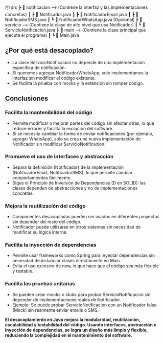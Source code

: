 📦 src
 ┣ 📂 notificacion   --> (Contiene la interfaz y las implementaciones concretas)
 ┃ ┣ 📜 Notificador.java
 ┃ ┣ 📜 NotificadorEmail.java
 ┃ ┣ 📜 NotificadorSMS.java
 ┃ ┗ 📜 NotificadorWhatsApp.java (Opcional)
 ┣ 📂 servicio       --> (Contiene la clase de alto nivel que usa Notificador)
 ┃ ┗ 📜 ServicioNotificacion.java
 ┣ 📂 main           --> (Contiene la clase principal que ejecuta el programa)
 ┃ ┗ 📜 Main.java


## ¿Por qué está desacoplado?

* La clase ServicioNotificacion no depende de una implementación específica de notificación.
*  Si queremos agregar NotificadorWhatsApp, solo implementamos la interfaz sin modificar el código existente.
*  Se facilita la prueba con mocks y la extensión sin romper código.


## Conclusiones

### Facilita la mantenibilidad del código

* Permite modificar o mejorar partes del código sin afectar otras, lo que reduce errores y facilita la evolución del software.
* Si se necesita cambiar la forma de enviar notificaciones (por ejemplo, agregar WhatsApp), solo se crea una nueva implementación de Notificador sin modificar ServicioNotificacion.

### Promueve el uso de interfaces y abstracción

* Separa la definición (Notificador) de la implementación (NotificadorEmail, NotificadorSMS), lo que permite cambiar comportamientos fácilmente.
* Sigue el Principio de Inversión de Dependencias (D en SOLID): las clases dependen de abstracciones y no de implementaciones concretas.

### Mejora la reutilización del código

* Componentes desacoplados pueden ser usados en diferentes proyectos sin depender del resto del código.
* Notificador puede utilizarse en otros sistemas sin necesidad de modificar su lógica interna.

###  Facilita la inyección de dependencias

* Permite usar frameworks como Spring para inyectar dependencias sin necesidad de instanciar clases directamente en Main.
* Evita el uso excesivo de new, lo que hace que el código sea más flexible y testable.

### Facilita las pruebas unitarias

* Se pueden crear mocks o stubs para probar ServicioNotificacion sin depender de implementaciones reales de Notificador.
* Ejemplo: Se puede probar ServicioNotificacion con un Notificador falso (Mock) sin realmente enviar emails o SMS.

**El desacoplamiento en Java mejora la modularidad, reutilización, escalabilidad y testabilidad del código. Usando interfaces, abstracción e inyección de dependencias, se logra un diseño más limpio y flexible, reduciendo la complejidad en el mantenimiento del software.**



